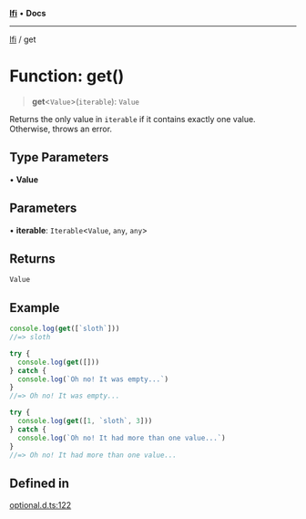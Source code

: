 [**lfi**](../readme.md) • **Docs**

---

[lfi](../globals.md) / get

# Function: get()

> **get**\<`Value`\>(`iterable`): `Value`

Returns the only value in `iterable` if it contains exactly one value.
Otherwise, throws an error.

## Type Parameters

• **Value**

## Parameters

• **iterable**: `Iterable`\<`Value`, `any`, `any`\>

## Returns

`Value`

## Example

```js
console.log(get([`sloth`]))
//=> sloth

try {
  console.log(get([]))
} catch {
  console.log(`Oh no! It was empty...`)
}
//=> Oh no! It was empty...

try {
  console.log(get([1, `sloth`, 3]))
} catch {
  console.log(`Oh no! It had more than one value...`)
}
//=> Oh no! It had more than one value...
```

## Defined in

[optional.d.ts:122](https://github.com/TomerAberbach/lfi/blob/dd796c78d3ff68ae7bf4a0272b3cbeca688438e7/src/operations/optional.d.ts#L122)
